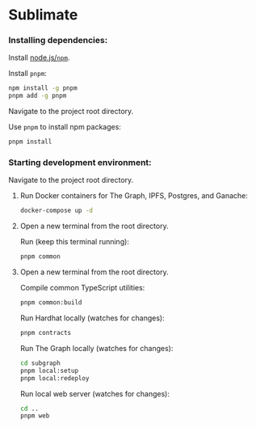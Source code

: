 # Sublimate

### Installing dependencies:

Install [node.js/`npm`](https://nodejs.org).

Install `pnpm`:
```bash
npm install -g pnpm
pnpm add -g pnpm
```

Navigate to the project root directory.

Use `pnpm` to install npm packages:
```bash
pnpm install
```

### Starting development environment:

Navigate to the project root directory.

1. Run Docker containers for The Graph, IPFS, Postgres, and Ganache:
   ```bash
   docker-compose up -d
   ```

2. Open a new terminal from the root directory.

   Run (keep this terminal running):
   ```bash
   pnpm common
   ```

3. Open a new terminal from the root directory.

   Compile common TypeScript utilities:
   ```bash
   pnpm common:build
   ```

   Run Hardhat locally (watches for changes):
   ```bash
   pnpm contracts
   ```

   Run The Graph locally (watches for changes):
   ```bash
   cd subgraph
   pnpm local:setup
   pnpm local:redeploy
   ```

   Run local web server (watches for changes):
   ```bash
   cd ..
   pnpm web
   ```
